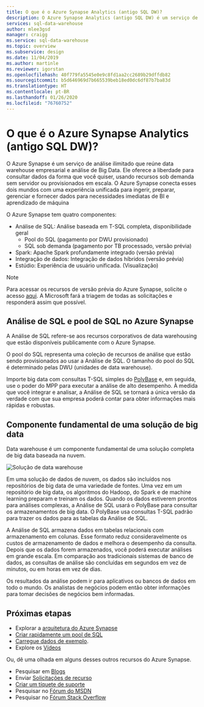 ```yaml
---
title: O que é o Azure Synapse Analytics (antigo SQL DW)?
description: O Azure Synapse Analytics (antigo SQL DW) é um serviço de análise ilimitado que reúne data warehouse empresarial e análise de Big Data.
services: sql-data-warehouse
author: mlee3gsd
manager: craigg
ms.service: sql-data-warehouse
ms.topic: overview
ms.subservice: design
ms.date: 11/04/2019
ms.author: martinle
ms.reviewer: igorstan
ms.openlocfilehash: 40f779fa5545e0e9c8fd1aa2cc2689b29dffdb82
ms.sourcegitcommit: b5d646969d7b665539beb18ed0dc6df87b7ba83d
ms.translationtype: HT
ms.contentlocale: pt-BR
ms.lasthandoff: 01/26/2020
ms.locfileid: "76760752"
---
```

# <a name="what-is-azure-synapse-analytics-formerly-sql-dw"></a>O que é o Azure Synapse Analytics (antigo SQL DW)?

O Azure Synapse é um serviço de análise ilimitado que reúne data warehouse empresarial e análise de Big Data. Ele oferece a liberdade para consultar dados da forma que você quiser, usando recursos sob demanda sem servidor ou provisionados em escala. O Azure Synapse conecta esses dois mundos com uma experiência unificada para ingerir, preparar, gerenciar e fornecer dados para necessidades imediatas de BI e aprendizado de máquina

O Azure Synapse tem quatro componentes:
- Análise de SQL: Análise baseada em T-SQL completa, disponibilidade geral
    - Pool do SQL (pagamento por DWU provisionado) 
    - SQL sob demanda (pagamento por TB processado, versão prévia)
- Spark: Apache Spark profundamente integrado (versão prévia) 
- Integração de dados: Integração de dados híbridos (versão prévia)
- Estúdio: Experiência de usuário unificada.  (Visualização)

> [!NOTE]
> Para acessar os recursos de versão prévia do Azure Synapse, solicite o acesso [aqui](https://aka.ms/synapsepreview). A Microsoft fará a triagem de todas as solicitações e responderá assim que possível.

## <a name="sql-analytics-and-sql-pool-in-azure-synapse"></a>Análise de SQL e pool de SQL no Azure Synapse

A Análise de SQL refere-se aos recursos corporativos de data warehousing que estão disponíveis publicamente com o Azure Synapse. 

O pool do SQL representa uma coleção de recursos de análise que estão sendo provisionados ao usar a Análise de SQL. O tamanho do pool do SQL é determinado pelas DWU (unidades de data warehouse).

Importe big data com consultas T-SQL simples do [PolyBase](/sql/relational-databases/polybase/polybase-guide?view=sql-server-2017&viewFallbackFrom=azure-sqldw-latest) e, em seguida, use o poder do MPP para executar a análise de alto desempenho. À medida que você integrar e analisar, a Análise de SQL se tornará a única versão da verdade com que sua empresa poderá contar para obter informações mais rápidas e robustas.  

## <a name="key-component-of-a-big-data-solution"></a>Componente fundamental de uma solução de big data

Data warehouse é um componente fundamental de uma solução completa de big data baseada na nuvem.

![Solução de data warehouse](media/sql-data-warehouse-overview-what-is/data-warehouse-solution.png) 

Em uma solução de dados de nuvem, os dados são incluídos nos repositórios de big data de uma variedade de fontes. Uma vez em um repositório de big data, os algoritmos do Hadoop, do Spark e de machine learning preparam e treinam os dados. Quando os dados estiverem prontos para análises complexas, a Análise de SQL usará o PolyBase para consultar os armazenamentos de big data. O PolyBase usa consultas T-SQL padrão para trazer os dados para as tabelas da Análise de SQL.
 
A Análise de SQL armazena dados em tabelas relacionais com armazenamento em colunas. Esse formato reduz consideravelmente os custos de armazenamento de dados e melhora o desempenho da consulta. Depois que os dados forem armazenados, você poderá executar análises em grande escala. Em comparação aos tradicionais sistemas de banco de dados, as consultas de análise são concluídas em segundos em vez de minutos, ou em horas em vez de dias. 

Os resultados da análise podem ir para aplicativos ou bancos de dados em todo o mundo. Os analistas de negócios podem então obter informações para tomar decisões de negócios bem informadas.

## <a name="next-steps"></a>Próximas etapas

- Explorar a [arquitetura do Azure Synapse](massively-parallel-processing-mpp-architecture.md)
- [Criar rapidamente um pool de SQL](create-data-warehouse-portal.md)
- [Carregue dados de exemplo](sql-data-warehouse-load-sample-databases.md).
- Explore os [Vídeos](https://azure.microsoft.com/documentation/videos/index/?services=sql-data-warehouse)

Ou, dê uma olhada em alguns desses outros recursos do Azure Synapse.  
* Pesquisar em [Blogs](https://azure.microsoft.com/blog/tag/azure-sql-data-warehouse/)
* Enviar [Solicitações de recurso](https://feedback.azure.com/forums/307516-sql-data-warehouse)
* [Criar um tíquete de suporte](sql-data-warehouse-get-started-create-support-ticket.md)
* Pesquisar no [Fórum do MSDN](https://social.msdn.microsoft.com/Forums/azure/home?forum=AzureSQLDataWarehouse)
* Pesquisar no [Fórum Stack Overflow](https://stackoverflow.com/questions/tagged/azure-sqldw)
